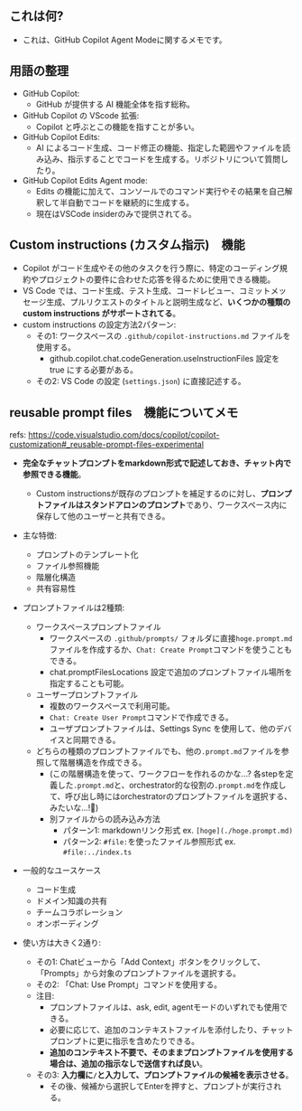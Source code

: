 ## これは何?

- これは、GitHub Copilot Agent Modeに関するメモです。

## 用語の整理

- GitHub Copilot:
  - GitHub が提供する AI 機能全体を指す総称。
- GitHub Copilot の VScode 拡張:
  - Copilot と呼ぶとこの機能を指すことが多い。
- GitHub Copilot Edits:
  - AI によるコード生成、コード修正の機能、指定した範囲やファイルを読み込み、指示することでコードを生成する。リポジトリについて質問したり。
- GitHub Copilot Edits Agent mode:
  - Edits の機能に加えて、コンソールでのコマンド実行やその結果を自己解釈して半自動でコードを継続的に生成する。
  - 現在はVSCode insiderのみで提供されてる。

## Custom instructions (カスタム指示)　機能

- Copilot がコード生成やその他のタスクを行う際に、特定のコーディング規約やプロジェクトの要件に合わせた応答を得るために使用できる機能。
- VS Code では、コード生成、テスト生成、コードレビュー、コミットメッセージ生成、プルリクエストのタイトルと説明生成など、**いくつかの種類の custom instructions がサポートされてる**。
- custom instructions の設定方法2パターン:
  - その1: ワークスペースの `.github/copilot-instructions.md` ファイルを使用する。
    - github.copilot.chat.codeGeneration.useInstructionFiles 設定を true にする必要がある。
  - その2: VS Code の設定 (`settings.json`) に直接記述する。

## reusable prompt files　機能についてメモ

refs: https://code.visualstudio.com/docs/copilot/copilot-customization#_reusable-prompt-files-experimental

- **完全なチャットプロンプトをmarkdown形式で記述しておき、チャット内で参照できる機能**。
  - Custom instructionsが既存のプロンプトを補足するのに対し、**プロンプトファイルはスタンドアロンのプロンプト**であり、ワークスペース内に保存して他のユーザーと共有できる。
- 主な特徴:
  - プロンプトのテンプレート化
  - ファイル参照機能
  - 階層化構造
  - 共有容易性
- プロンプトファイルは2種類:
  - ワークスペースプロンプトファイル
    - ワークスペースの `.github/prompts/` フォルダに直接`hoge.prompt.md`ファイルを作成するか、`Chat: Create Prompt`コマンドを使うこともできる。
    - chat.promptFilesLocations 設定で追加のプロンプトファイル場所を指定することも可能。
  - ユーザープロンプトファイル
    - 複数のワークスペースで利用可能。
    - `Chat: Create User Prompt`コマンドで作成できる。
    - ユーザプロンプトファイルは、Settings Sync を使用して、他のデバイスと同期できる。
  - どちらの種類のプロンプトファイルでも、他の`.prompt.md`ファイルを参照して階層構造を作成できる。
    - (この階層構造を使って、ワークフローを作れるのかな...? 各stepを定義した`.prompt.md`と、orchestrator的な役割の`.prompt.md`を作成して、呼び出し時にはorchestratorのプロンプトファイルを選択する、みたいな...!:thinking:)
    - 別ファイルからの読み込み方法
      - パターン1: markdownリンク形式 ex. `[hoge](./hoge.prompt.md)`
      - パターン2: `#file:`を使ったファイル参照形式 ex. `#file:../index.ts`

- 一般的なユースケース
  - コード生成
  - ドメイン知識の共有
  - チームコラボレーション
  - オンボーディング

- 使い方は大きく2通り:
  - その1: Chatビューから「Add Context」ボタンをクリックして、「Prompts」から対象のプロンプトファイルを選択する。
  - その2: 「Chat: Use Prompt」コマンドを使用する。
  - 注目:
    - プロンプトファイルは、ask, edit, agentモードのいずれでも使用できる。
    - 必要に応じて、追加のコンテキストファイルを添付したり、チャットプロンプトに更に指示を含めたりできる。
    - **追加のコンテキスト不要で、そのままプロンプトファイルを使用する場合は、追加の指示なしで送信すれば良い**。
  - その3: **入力欄に`/`と入力して、プロンプトファイルの候補を表示させる**。
    - その後、候補から選択してEnterを押すと、プロンプトが実行される。
